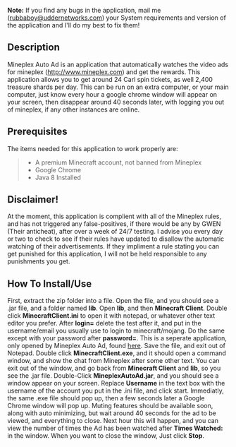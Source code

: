 


**Note:** If you find any bugs in the application, mail me (rubbaboy@uddernetworks.com) your System requirements and version of the application and I'll do my best to fix them!

Description
-------------
Mineplex Auto Ad is an application that automatically watches the video ads for mineplex (http://www.mineplex.com) and get the rewards. This application allows you to get around 24 Carl spin tickets, as well 2,400 treasure shards per day. This can be run on an extra computer, or your main computer, just know every hour a google chrome window will appear on your screen, then disappear around 40 seconds later, with logging you out of mineplex, if any other instances are online.

Prerequisites
-------------
The items needed for this application to work properly are:
>- A premium Minecraft account, not banned from Mineplex
>- Google Chrome
>- Java 8 Installed

Disclaimer!
-------------
At the moment, this application is complient with all of the Mineplex rules, and has not triggered any false-positives, if there would be any by GWEN (Their anticheat), after over a week of 24/7 testing. I advise you every day or two to check to see if their rules have updated to disallow the automatic watching of their advertisements. If they impliment a rule stating you can get punished for this application, I will not be held responsible to any punishments you get.

How To Install/Use
-------------
First, extract the zip folder into a file. Open the file, and you should see a .jar file, and a folder named **lib**. Open **lib**, and then **Minecraft Client**. Double click **MinecraftClient.ini** to open it with notepad, or whatever other text editor you prefer. After **login=** delete the test after it, and put in the username/email you usually use to login to minecraft/mojang. Do the same except with your password after **password=**. This is a seperate application, only opened by Mineplex Auto Ad, found [here](http://www.minecraftforum.net/forums/mapping-and-modding/minecraft-tools/1263927-win-mac-linux-minecraft-console-client-1-9-0). Save the file, and exit out of Notepad. Double click **MinecraftClient.exe**, and it should open a command window, and show the chat from Mineplex after some other text. You can exit out of the window, and go back from **Minecraft Client** and **lib**, so you see the .jar file. Double-Click **MineplexAutoAd.jar**, and you should see a window appear on your screen. Replace **Username** in the text box with the username of the account you put in the .ini file, and click start. Immediatly, the same .exe file should pop up, then a few seconds later a Google Chrome window will pop up. Muting features should be available soon, along with auto minimizing, but wait around 40 seconds for the ad to be viewed, and everything to close. Next hour this will happen, and you can view the number of times the Ad has been watched after **Times Watched:** in the window.
When you want to close the window, Just click **Stop**.
